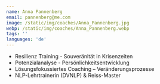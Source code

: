 ```yaml
---
name: Anna Pannenberg
email: pannenberg@me.com
image: /static/img/coaches/Anna_Pannenberg.jpg
webp: /static/img/coaches/Anna_Pannenberg.webp
tags: ''
languages: 'de'
---
```


<ul><li>Resilienz Training - Souveränität in Krisenzeiten</li><li>Potenzialanalyse - Persönlichkeitsentwicklung</li><li>Lösungsfokussiertes Coaching – Veränderungsprozesse&nbsp;</li><li>NLP-Lehrtrainerin (DVNLP) &amp; Reiss-Master</li></ul>